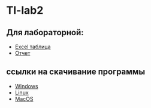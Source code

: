 # TI-lab2

## Для лабораторной:

- [Excel таблица]()
- [Отчет]()

## ссылки на скачивание программы
- [Windows](https://github.com/M1nner279/TI-lab2/actions/runs/14230526600/artifacts/2871142627)
- [Linux](https://github.com/M1nner279/TI-lab2/actions/runs/14230526600/artifacts/2871133264)
- [MacOS](https://github.com/M1nner279/TI-lab2/actions/runs/14230526600/artifacts/2871132251)